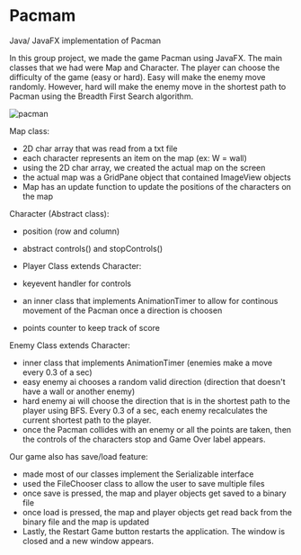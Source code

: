 # Pacmam
Java/ JavaFX implementation of Pacman

In this group project, we made the game Pacman using JavaFX. The main classes that we had were Map and Character. The player can choose the difficulty of the game (easy or hard). Easy will make the enemy move randomly. However, hard will make the enemy move in the shortest path to Pacman using the Breadth First Search algorithm.


![pacman](https://user-images.githubusercontent.com/51719874/86029515-4135cd00-ba01-11ea-864c-18eafe3346af.gif)


Map class:

- 2D char array that was read from a txt file
- each character represents an item on the map (ex: W = wall)
- using the 2D char array, we created the actual map on the screen
- the actual map was a GridPane object that contained ImageView objects
- Map has an update function to update the positions of the characters on the map

Character (Abstract class):

- position (row and column)
- abstract controls() and stopControls()
- Player Class extends Character:

- keyevent handler for controls
- an inner class that implements AnimationTimer to allow for continous movement of the Pacman once a direction is choosen
- points counter to keep track of score


Enemy Class extends Character:

- inner class that implements AnimationTimer (enemies make a move every 0.3 of a sec)
- easy enemy ai chooses a random valid direction (direction that doesn't have a wall or another enemy)
- hard enemy ai will choose the direction that is in the shortest path to the player using BFS. Every 0.3 of a sec, each enemy recalculates the current shortest path to the player.
- once the Pacman collides with an enemy or all the points are taken, then the controls of the characters stop and Game Over label appears.

Our game also has save/load feature:

- made most of our classes implement the Serializable interface
- used the FileChooser class to allow the user to save multiple files
- once save is pressed, the map and player objects get saved to a binary file
- once load is pressed, the map and player objects get read back from the binary file and the map is updated
- Lastly, the Restart Game button restarts the application. The window is closed and a new window appears.
